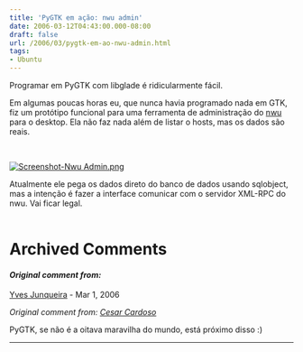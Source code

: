 ```yaml
---
title: 'PyGTK em ação: nwu admin'
date: 2006-03-12T04:43:00.000-08:00
draft: false
url: /2006/03/pygtk-em-ao-nwu-admin.html
tags: 
- Ubuntu
---
```


Programar em PyGTK com libglade é ridicularmente fácil.  
  
Em algumas poucas horas eu, que nunca havia programado nada em GTK, fiz um protótipo funcional para uma ferramenta de administração do [nwu](https://dev.ubuntubrasil.org/trac/nwu) para o desktop. Ela não faz nada além de listar o hosts, mas os dados são reais.  
  
[  
](http://www.cetico.org/tech/wp-content/uploads/2006/03/Screenshot-Nwu%20Admin.png "Primeira screenshot - Nwu Admin")

[](http://www.cetico.org/tech/wp-content/uploads/2006/03/Screenshot-Nwu%20Admin.png "Primeira screenshot - Nwu Admin")[![Screenshot-Nwu Admin.png](http://www.cetico.org/tech/wp-content/uploads/2006/03/Screenshot-Nwu%20Admin.thumbnail.png)](http://www.cetico.org/tech/wp-content/uploads/2006/03/Screenshot-Nwu%20Admin.png "Screenshot-Nwu Admin.png")

  
Atualmente ele pega os dados direto do banco de dados usando sqlobject, mas a intenção é fazer a interface comunicar com o servidor XML-RPC do nwu. Vai ficar legal.  
[](http://www.cetico.org/tech/wp-content/uploads/2006/03/Screenshot-Nwu%20Admin.png "Primeira screenshot - Nwu Admin")[  
](http://www.cetico.org/tech/wp-content/uploads/2006/03/Screenshot-Nwu%20Admin.png "Primeira screenshot - Nwu Admin")
# Archived Comments

#### _Original comment from:_
[Yves Junqueira](https://www.blogger.com/profile/00104361785049371212 "noreply@blogger.com") - <time datetime="2006-03-13T05:55:00.000-08:00">Mar 1, 2006</time>

_Original comment from: [Cesar Cardoso](http://fudeblog.zyakannazio.eti.br)_  
  
PyGTK, se não é a oitava maravilha do mundo, está próximo disso :)
<hr />
